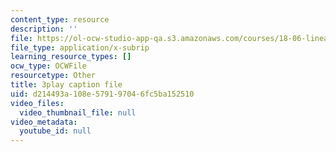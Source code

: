 ```yaml
---
content_type: resource
description: ''
file: https://ol-ocw-studio-app-qa.s3.amazonaws.com/courses/18-06-linear-algebra-spring-2010/d214493a108e579197046fc5ba152510_UCc9q_cAhho.vtt
file_type: application/x-subrip
learning_resource_types: []
ocw_type: OCWFile
resourcetype: Other
title: 3play caption file
uid: d214493a-108e-5791-9704-6fc5ba152510
video_files:
  video_thumbnail_file: null
video_metadata:
  youtube_id: null
---
```

